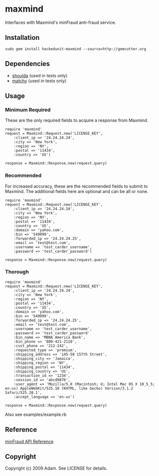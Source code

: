 maxmind
=======

Interfaces with Maxmind's minFraud anti-fraud service.

Installation
------------
	sudo gem install hackedunit-maxmind --source=http://gemcutter.org
	

Dependencies
------------
* [shoulda](http://github.com/thoughtbot/shoulda/) (used in tests only)
* [matchy](http://github.com/jeremymcanally/matchy/) (used in tests only)


Usage
-----

### Minimum Required ###
These are the only required fields to acquire a response from Maxmind.
  
    require 'maxmind'
	request = Maxmind::Request.new('LICENSE_KEY',
		:client_ip => '24.24.24.24',
		:city => 'New York',
		:region	=> 'NY',
		:postal	=> '11434',
		:country => 'US')
		
	response = Maxmind::Response.new(request.query)


### Recommended ###
For increased accuracy, these are the recommended fields to submit to Maxmind. The additional
fields here are optional and can be all or none.

    require 'maxmind'
	request = Maxmind::Request.new('LICENSE_KEY',
		:client_ip => '24.24.24.24',
		:city => 'New York',
		:region	=> 'NY',
		:postal	=> '11434',
		:country => 'US',
		:domain => 'yahoo.com',
	  	:bin => '549099',
	  	:forwarded_ip => '24.24.24.25',
	  	:email => 'test@test.com',
	  	:username => 'test_carder_username',
	  	:password => 'test_carder_password')
	
	response = Maxmind::Response.new(request.query)

### Thorough ###

    require 'maxmind'
	request = Maxmind::Request.new('LICENSE_KEY',
		:client_ip => '24.24.24.24',
		:city => 'New York',
		:region	=> 'NY',
		:postal	=> '11434',
		:country => 'US',
		:domain => 'yahoo.com',
	  	:bin => '549099',
	  	:forwarded_ip => '24.24.24.25',
	  	:email => 'test@test.com',
	  	:username => 'test_carder_username',
	  	:password => 'test_carder_password'
	 	:bin_name => 'MBNA America Bank',
	  	:bin_phone => '800-421-2110',
		:cust_phone => '212-242',
		:requested_type => 'premium',
		:shipping_address => '145-50 157th Street',
		:shipping_city => 'Jamaica',
		:shipping_region => 'NY',
		:shipping_postal => '11434',
		:shipping_country => 'US',
		:transaction_id => '1234',
		:session_id => 'abcd9876',
		:user_agent => 'Mozilla/5.0 (Macintosh; U; Intel Mac OS X 10_5_5; en-us) AppleWebKit/525.18 (KHTML, like Gecko) Version/3.1.2 Safari/525.20.1',
		:accept_language => 'en-us')
		
	response = Maxmind::Response.new(request.query)

Also see examples/example.rb


Reference
---------
[minFraud API Reference](http://www.maxmind.com/app/ccv)


Copyright
---------
Copyright (c) 2009 Adam. See LICENSE for details.
